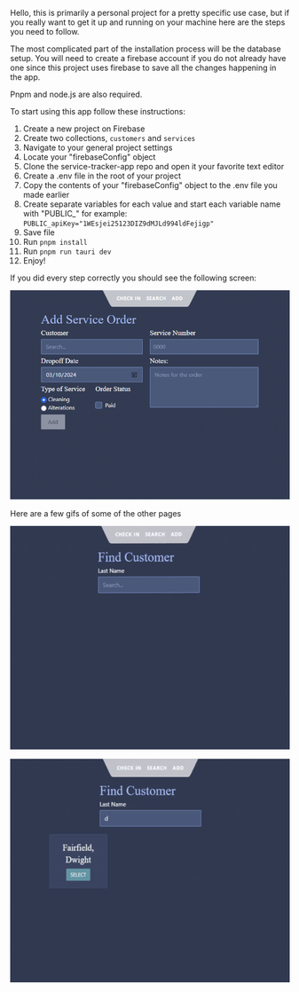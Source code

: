Hello, this is primarily a personal project for a pretty specific use case, but if you really want to get it up and running on your machine here are the steps you need to follow.

The most complicated part of the installation process will be the database setup. You will need to create a firebase account if you do not already have one since this project uses firebase to save all the changes happening in the app.

Pnpm and node.js are also required.

To start using this app follow these instructions:

1. Create a new project on Firebase
2. Create two collections, `customers` and `services`
3. Navigate to your general project settings
4. Locate your "firebaseConfig" object
5. Clone the service-tracker-app repo and open it your favorite text editor
6. Create a .env file in the root of your project
7. Copy the contents of your "firebaseConfig" object to the .env file you made earlier
8. Create separate variables for each value and start each variable name with "PUBLIC_" for example: `PUBLIC_apiKey="1WEsjei25123DIZ9dMJLd994ldFejigp"`
9. Save file
10. Run `pnpm install` 
11. Run `pnpm run tauri dev`
12. Enjoy!

If you did every step correctly you should see the following screen:

![Screenshot of the main page of the service-tracker-app application](/static/images/main_page.png)

Here are a few gifs of some of the other pages

![Gif of the search page of the app](/static/images/search_gif.gif)

![Gif of the add service page](/static/images/add_service_animate.gif)
